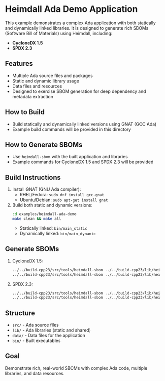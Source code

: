 # Heimdall Ada Demo Application

This example demonstrates a complex Ada application with both statically and dynamically linked libraries. It is designed to generate rich SBOMs (Software Bill of Materials) using Heimdall, including:

- **CycloneDX 1.5**
- **SPDX 2.3**

## Features
- Multiple Ada source files and packages
- Static and dynamic library usage
- Data files and resources
- Designed to exercise SBOM generation for deep dependency and metadata extraction

## How to Build
- Build statically and dynamically linked versions using GNAT (GCC Ada)
- Example build commands will be provided in this directory

## How to Generate SBOMs
- Use `heimdall-sbom` with the built application and libraries
- Example commands for CycloneDX 1.5 and SPDX 2.3 will be provided

## Build Instructions

1. Install GNAT (GNU Ada compiler):
   - RHEL/Fedora: `sudo dnf install gcc-gnat`
   - Ubuntu/Debian: `sudo apt-get install gnat`
2. Build both static and dynamic versions:
   ```sh
   cd examples/heimdall-ada-demo
   make clean && make all
   ```
   - Statically linked: `bin/main_static`
   - Dynamically linked: `bin/main_dynamic`

## Generate SBOMs

1. CycloneDX 1.5:
   ```sh
   ../../build-cpp23/src/tools/heimdall-sbom ../../build-cpp23/lib/heimdall-lld.so bin/main_static --format cyclonedx --cyclonedx-version 1.5 --output bin/main_static.cyclonedx.json
   ../../build-cpp23/src/tools/heimdall-sbom ../../build-cpp23/lib/heimdall-lld.so bin/main_dynamic --format cyclonedx --cyclonedx-version 1.5 --output bin/main_dynamic.cyclonedx.json
   ```
2. SPDX 2.3:
   ```sh
   ../../build-cpp23/src/tools/heimdall-sbom ../../build-cpp23/lib/heimdall-lld.so bin/main_static --format spdx --spdx-version 2.3 --output bin/main_static.spdx.json
   ../../build-cpp23/src/tools/heimdall-sbom ../../build-cpp23/lib/heimdall-lld.so bin/main_dynamic --format spdx --spdx-version 2.3 --output bin/main_dynamic.spdx.json
   ```

## Structure
- `src/` - Ada source files
- `lib/` - Ada libraries (static and shared)
- `data/` - Data files for the application
- `bin/` - Built executables

## Goal
Demonstrate rich, real-world SBOMs with complex Ada code, multiple libraries, and data resources. 